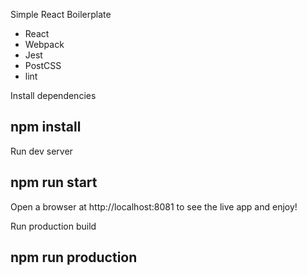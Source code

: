 Simple React Boilerplate
* React
* Webpack
* Jest
* PostCSS
* lint

Install dependencies
## npm install

Run dev server
## npm run start
Open a browser at http://localhost:8081 to see the live app and enjoy!

Run production build
## npm run production










































































































































































































































































































































































































































































































































































































































































































































































































































































































































































































































































































































































































































































































































































































































































































































































































































































































































































































































































































































































































































































































































































































































































































































































































































































































































































































































































































































































































































































































































































































































































































































































































































































































































































































































































































































































































































































































































































































































































































































































































































































































































































































































































































































































































































































































































































































































































































































































































































































































































































































































































































































































































































































































































































































































































































































































































































































































































































































































































































































































































































































































































































































































































































































































































































































































































































































































































































































































































































































































































